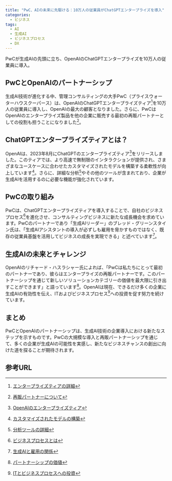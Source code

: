 ```yaml
---
title: "PwC、AIの未来に先駆ける：10万人の従業員がChatGPTエンタープライズを導入"
categories:
  - ビジネス
tags:
  - AI
  - 生成AI
  - ビジネスプロセス
  - DX
---
```

PwCが生成AIの先頭に立ち、OpenAIのChatGPTエンタープライズを10万人の従業員に導入。

## PwCとOpenAIのパートナーシップ
生成AI技術が進化する中、管理コンサルティングの大手PwC（プライスウォーターハウスクーパース）は、OpenAIのChatGPTエンタープライズティア[^1]を10万人の従業員に導入し、OpenAIの最大の顧客となりました。さらに、PwCはOpenAIのエンタープライズ製品を他の企業に販売する最初の再販パートナーとしての役割も担うことになりました[^2]。

## ChatGPTエンタープライズティアとは？
OpenAIは、2023年8月にChatGPTのエンタープライズティア[^3]をリリースしました。このティアでは、より高速で無制限のインタラクションが提供され、さまざまなユースケースに合わせたカスタマイズされたモデルを構築する柔軟性が向上しています[^4]。さらに、詳細な分析[^5]やその他のツールが含まれており、企業が生成AIを活用するのに必要な機能が強化されています。

## PwCの取り組み
PwCは、ChatGPTエンタープライズティアを導入することで、自社のビジネスプロセス[^6]を進化させ、コンサルティングビジネスに新たな成長機会を求めています。PwCのパートナーであり「生成AIリーダー」のブレッド・グリーンスタイン氏は、「生成AIアシスタントの導入が必ずしも雇用を脅かすものではなく、既存の従業員基盤を活用してビジネスの成長を実現できる」と述べています[^7]。

## 生成AIの未来とチャレンジ
OpenAIのリチャード・ハスラシャー氏によれば、「PwCは私たちにとって最初のパートナーであり、彼らはエンタープライズの再販パートナーです。このパートナーシップを通じて新しいソリューションカテゴリーの価値を最大限に引き出すことができます」と語っています[^8]。OpenAIは現在、できるだけ多くの企業に生成AIの有効性を伝え、ITおよびビジネスプロセス[^9]への投資を促す努力を続けています。

## まとめ
PwCとOpenAIのパートナーシップは、生成AI技術の企業導入における新たなステップを示すものです。PwCの大規模な導入と再販パートナーシップを通じて、多くの企業が生成AIの可能性を実感し、新たなビジネスチャンスの創出に向けた道を探ることが期待されます。

## 参考URL
[^1]: [エンタープライズティアの詳細](https://dev.classmethod.jp/articles/scc_enterprise/)
[^2]: [再販パートナーについて](https://ejje.weblio.jp/content/reselling)
[^3]: [OpenAIのエンタープライズティア](https://dev.classmethod.jp/articles/scc_enterprise/)
[^4]: [カスタマイズされたモデルの構築](https://aws.amazon.com/jp/bedrock/custom-model-import/)
[^5]: [分析ツールの詳細](https://developers.google.com/analytics/learn?hl=ja)
[^6]: [ビジネスプロセスとは](https://ja.wikipedia.org/wiki/%E3%83%93%E3%82%B8%E3%83%8D%E3%82%B9%E3%83%97%E3%83%AD%E3%82%BB%E3%82%B9#:~:text=%E3%83%93%E3%82%B8%E3%83%8D%E3%82%B9%E3%83%97%E3%83%AD%E3%82%BB%E3%82%B9%EF%BC%88%E8%8B%B1%3A%20business%20process,%E3%81%98%E3%81%8E%E3%82%87%E3%81%86%E3%83%A1%E3%82%BD%E3%83%83%E3%83%89%EF%BC%89%E3%81%A8%E3%82%82%E3%80%82)
[^7]: [生成AIと雇用の関係](https://eow.alc.co.jp/search?q=it+investment)
[^8]: [パートナーシップの価値](https://eow.alc.co.jp/search?q=monetize)
[^9]: [ITとビジネスプロセスへの投資](https://ja.wikipedia.org/wiki/%E3%83%93%E3%82%B8%E3%83%8D%E3%82%B9%E3%83%97%E3%83%AD%E3%82%BB%E3%82%B9#:~:text=%E3%83%93%E3%82%B8%E3%83%8D%E3%82%B9%E3%83%97%E3%83%AD%E3%82%BB%E3%82%B9%EF%BC%88%E8%8B%B1%3A%20business%20process,%E3%81%98%E3%81%8E%E3%82%87%E3%81%86%E3%83%A1%E3%82%BD%E3%83%83%E3%83%89%EF%BC%89%E3%81%A8%E3%82%82%E3%80%82)
